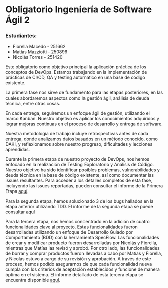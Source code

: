 # Obligatorio Ingeniería de Software Ágil 2

### Estudiantes:
* Fiorella Macedo - 251662
* Matías Mazziotti - 250896
* Nicolás Torres - 251420

Este obligatorio como objetivo principal la aplicación práctica de los conceptos de DevOps. Estamos trabajando en la implementación de prácticas de CI/CD, QA y testing automático en una base de código existente. 

La primera fase nos sirve de fundamento para las etapas posteriores, en las cuales abordaremos aspectos como la gestión ágil, análisis de deuda técnica, entre otras cosas.

En cada entrega, seguiremos un enfoque ágil de gestión, utilizando el marco Kanban. Nuestro objetivo es aplicar los conocimientos adquiridos y lograr mejoras continuas en el proceso de desarrollo y entrega de software.

Nuestra metodología de trabajo incluye retrospectivas antes de cada entrega, donde analizamos datos basados en un método conocido, como DAKI, y reflexionamos sobre nuestro progreso, dificultades y lecciones aprendidas.

Durante la primera etapa de nuestro proyecto de DevOps, nos hemos enfocado en la realización de Testing Exploratorio y Análisis de Código. Nuestro objetivo ha sido identificar posibles problemas, vulnerabilidades y deuda técnica en la base de código existente, así como documentar las issues resultantes. Para acceder a los detalles completos de esta fase, incluyendo las issues reportadas, pueden consultar el informe de la Primera Etapa [aquí](./Entrega%201/README.md).

Para la segunda etapa, hemos solucionado 3 de los bugs hallados en la etapa anterior utilizando TDD. El informe de la segunda etapa se puede consultar [aquí](./Entrega%202/README.md)

Para la tercera etapa, nos hemos concentrado en la adición de cuatro funcionalidades clave al proyecto. Estas funcionalidades fueron desarrolladas utilizando un enfoque de Desarrollo Guiado por Comportamiento (BDD) con la herramienta SpecFlow. Las funcionalidades de crear y modificar producto fueron desarrolladas por Nicolás y Fiorella, mientras que Matías las revisó y aprobó. Por otro lado, las funcionalidades de borrar y comprar productos fueron llevadas a cabo por Matías y Fiorella, y Nicolás estuvo a cargo de su revisión y aprobación. A través de este proceso, hemos podido asegurarnos de que cada funcionalidad nueva cumpla con los criterios de aceptación establecidos y funcione de manera óptima en el sistema. El informe detallado de esta tercera etapa se encuentra disponible [aquí](./Entrega%203/README.md).
